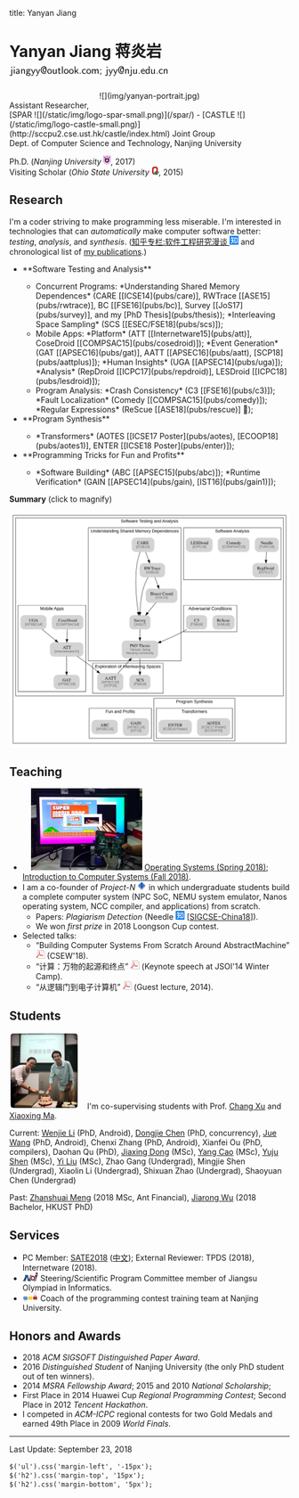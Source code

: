 title: Yanyan Jiang

# Yanyan Jiang 蒋炎岩 ![](img/email.png)

<div class="row gutter" markdown="1">
<div class="col-lg-3 col-md-3 col-sm-4 col-xs-5">
  <center>![](img/yanyan-portrait.jpg)</center>
</div>
Assistant Researcher,<br>[SPAR ![](/static/img/logo-spar-small.png)](/spar/) - [CASTLE ![](/static/img/logo-castle-small.png)](http://sccpu2.cse.ust.hk/castle/index.html) Joint Group<br>Dept. of Computer Science and Technology, Nanjing University

Ph.D. (*Nanjing University* ![](img/nju_logo.png), 2017)<br>Visiting Scholar (*Ohio State University* ![](img/buckeye.png), 2015)

</div>

## Research

I'm a coder striving to make programming less miserable. I'm interested in technologies that can *automatically* make computer software better: *testing*, *analysis*, and *synthesis*. ([知乎专栏:软件工程研究漫谈 ![](img/zhihu.png)](https://zhuanlan.zhihu.com/se-research) and chronological list of [my publications](pub).)

<div class="row gutter" markdown="1">
<div class="col-lg-7 col-md-7 col-sm-12">
<ul>
  <li>**Software Testing and Analysis**</li>
  <ul>
    <li>Concurrent Programs: *Understanding Shared Memory Dependences* (CARE [[ICSE14](pubs/care)], RWTrace [[ASE15](pubs/rwtrace)], BC [[FSE16](pubs/bc)], Survey [[JoS17](pubs/survey)], and my [PhD Thesis](pubs/thesis)); *Interleaving Space Sampling* (SCS [[ESEC/FSE18](pubs/scs)]);</li>
    <li>Mobile Apps: *Platform* (ATT [[Internetware15](pubs/att)], CoseDroid [[COMPSAC15](pubs/cosedroid)]); *Event Generation* (GAT [[APSEC16](pubs/gat)], AATT [[APSEC16](pubs/aatt), [SCP18](pubs/aattplus)]); *Human Insights* (UGA [[APSEC14](pubs/uga)]); *Analysis* (RepDroid [[ICPC17](pubs/repdroid)], LESDroid [[ICPC18](pubs/lesdroid)]);</li>
    <li>Program Analysis: *Crash Consistency* (C3 [[FSE16](pubs/c3)]); *Fault Localization* (Comedy [[COMPSAC15](pubs/comedy)]); *Regular Expressions* (ReScue [[ASE18](pubs/rescue)] 🏅);</li>
  </ul>
  <li>**Program Synthesis**</li>
  <ul>
    <li>*Transformers* (AOTES [[ICSE17 Poster](pubs/aotes), [ECOOP18](pubs/aotes1)], ENTER [[ICSE18 Poster](pubs/enter)]);</li>
  </ul>
  <li>**Programming Tricks for Fun and Profits**</li>
  <ul>
    <li>*Software Building* (ABC [[APSEC15](pubs/abc)]); *Runtime Verification* (GAIN [[APSEC14](pubs/gain), [IST16](pubs/gain1)]);</li>
  </ul>
</ul>
</div>

<div class="col-lg-5 col-md-5 col-sm-12" style="vertical-align:middle">

<b>Summary</b> (click to magnify)

<a href="summary"><img src="summary.svg"/></a>

</div>
</div>


## Teaching

* <img class="pull-right" style="margin-left:15px" width="200px" src="img/projectn.jpg"/> [Operating Systems (Spring 2018)](/~jyywiki); [Introduction to Computer Systems (Fall 2018)](/~jyywiki).
* I am a co-founder of *Project-N* ![](img/logo-n.png) in which undergraduate students build a complete computer system (NPC SoC, NEMU system emulator, Nanos operating system, NCC compiler, and applications) from scratch. 
    * Papers: *Plagiarism Detection* (Needle [![](img/zhihu.png)](http://zhuanlan.zhihu.com/p/40568346) [[SIGCSE-China18](pubs/needle)]).
    * We won *first prize* in 2018 Loongson Cup contest.
* Selected talks:
    * “Building Computer Systems From Scratch Around AbstractMachine” [![](/static/img/icon-pdf.png)](teach/am-talk.pdf) (CSEW'18).
    * “计算：万物的起源和终点” [![](/static/img/icon-pdf.png)](teach/20140121.pdf) (Keynote speech at JSOI'14 Winter Camp).
    * “从逻辑门到电子计算机” [![](/static/img/icon-pdf.png)](teach/20141008.pdf) (Guest lecture, 2014).

## Students

​<img class="pull-left" width="125px" style="margin-right: 15px" src="img/yuju-cake.jpg"/>I'm co-supervising students with Prof. [Chang Xu](http://cs.nju.edu.cn/changxu) and [Xiaoxing Ma](/~xxm).

Current: [Wenjie Li](/people/wenjieli) (PhD, Android), [Dongjie Chen](/~dongjie) (PhD, concurrency), [Jue Wang](/people/juewang) (PhD, Android), Chenxi Zhang (PhD, Android), Xianfei Ou (PhD, compilers), Daohan Qu (PhD), [Jiaxing Dong](/people/jiaxingdong) (MSc), [Yang Cao](/people/yangcao) (MSc), [Yuju Shen](/~yuju) (MSc), [Yi Liu](/people/yiliu) (MSc), Zhao Gang (Undergrad), Mingjie Shen (Undergrad), Xiaolin Li (Undergrad), Shixuan Zhao (Undergrad), Shaoyuan Chen (Undergrad)

Past: [Zhanshuai Meng](/people/zhanshuaimeng) (2018 MSc, Ant Financial), [Jiarong Wu](http://home.cse.ust.hk/~jwubf/) (2018 Bachelor, HKUST PhD)

## Services

* PC Member: [SATE2018](http://sei.pku.edu.cn/~xiongyf04/confs/sate18/index_en.html) ([中文](http://sei.pku.edu.cn/~xiongyf04/confs/sate18/index.html)); External Reviewer: TPDS (2018), Internetware (2018).
* ![](img/noi.png) Steering/Scientific Program Committee member of Jiangsu Olympiad in Informatics.
* ![](img/acmicpc.png) Coach of the programming contest training team at Nanjing University.

## Honors and Awards
* 2018 *ACM SIGSOFT Distinguished Paper Award*.
* 2016 *Distinguished Student* of Nanjing University (the only PhD student out of ten winners).
* 2014 *MSRA Fellowship Award*; 2015 and 2010 *National Scholarship*;
* First Place in 2014 Huawei Cup *Regional Programming Contest*; Second Place in 2012 *Tencent Hackathon*.
* I competed in *ACM-ICPC* regional contests for two Gold Medals and earned 49th Place in 2009 *World Finals*.

<hr>

Last Update: September 23, 2018

~~~{.customjs}
$('ul').css('margin-left', '-15px');
$('h2').css('margin-top', '15px');
$('h2').css('margin-bottom', '5px');
~~~
